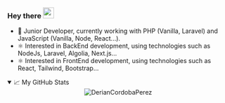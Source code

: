 ### Hey there <img src="https://media.giphy.com/media/hvRJCLFzcasrR4ia7z/giphy.gif" width="25px">

- 🚀 Junior Developer, currently working with PHP (Vanilla, Laravel)  and JavaScript (Vanilla, Node, React...).
- ⚛ Interested in BackEnd development, using technologies such as NodeJs, Laravel, Algolia, Next.js...
- ⚛ Interested in FrontEnd development, using technologies such as React, Tailwind, Bootstrap...

<details open>
  <summary>📈 My GitHub Stats</summary>
  <div align="center">
    <img src="https://github-readme-stats.vercel.app/api?username=DerianCordobaPerez&show_icons=true&theme=gotham" alt="DerianCordobaPerez" />
  </div>
</details>
